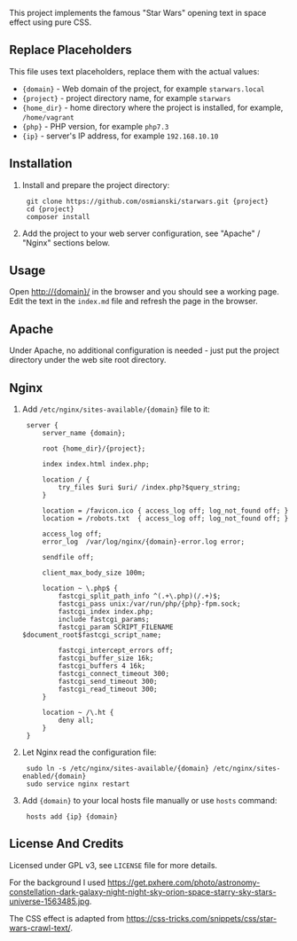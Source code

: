 This project implements the famous "Star Wars" opening text in space effect using pure CSS.  

## Replace Placeholders

This file uses text placeholders, replace them with the actual values:

* `{domain}` - Web domain of the project, for example `starwars.local`
* `{project}` - project directory name, for example `starwars`
* `{home_dir}` - home directory where the project is installed, for example, `/home/vagrant` 
* `{php}` - PHP version, for example `php7.3`
* `{ip}` - server's IP address, for example `192.168.10.10`             

## Installation

1. Install and prepare the project directory:

        git clone https://github.com/osmianski/starwars.git {project}
        cd {project}
        composer install

2. Add the project to your web server configuration, see "Apache" / 
"Nginx" sections below.

## Usage   

Open <http://{domain}/> in the browser and you should see a working page. Edit 
the text in the `index.md` file and refresh the page in the browser.      

## Apache

Under Apache, no additional configuration is needed - just put the project directory under the web site root directory.

## Nginx        

1. Add `/etc/nginx/sites-available/{domain}` file to it:

        server {
            server_name {domain};
        
            root {home_dir}/{project};
        
            index index.html index.php;
        
            location / {
                try_files $uri $uri/ /index.php?$query_string;
            }
        
            location = /favicon.ico { access_log off; log_not_found off; }
            location = /robots.txt  { access_log off; log_not_found off; }
        
            access_log off;
            error_log  /var/log/nginx/{domain}-error.log error;
        
            sendfile off;
        
            client_max_body_size 100m;
        
            location ~ \.php$ {
                fastcgi_split_path_info ^(.+\.php)(/.+)$;
                fastcgi_pass unix:/var/run/php/{php}-fpm.sock;
                fastcgi_index index.php;
                include fastcgi_params;
                fastcgi_param SCRIPT_FILENAME $document_root$fastcgi_script_name;
        
                fastcgi_intercept_errors off;
                fastcgi_buffer_size 16k;
                fastcgi_buffers 4 16k;
                fastcgi_connect_timeout 300;
                fastcgi_send_timeout 300;
                fastcgi_read_timeout 300;
            }
        
            location ~ /\.ht {
                deny all;
            }
        }


2. Let Nginx read the configuration file:
    
        sudo ln -s /etc/nginx/sites-available/{domain} /etc/nginx/sites-enabled/{domain}
        sudo service nginx restart
        
3. Add `{domain}` to your local hosts file manually or use `hosts` command:
    
        hosts add {ip} {domain}     
        
## License And Credits

Licensed under GPL v3, see `LICENSE` file for more details.

For the background I used <https://get.pxhere.com/photo/astronomy-constellation-dark-galaxy-night-night-sky-orion-space-starry-sky-stars-universe-1563485.jpg>.

The CSS effect is adapted from <https://css-tricks.com/snippets/css/star-wars-crawl-text/>.        